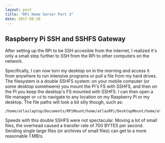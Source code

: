 ```yaml
---
layout: post
title: "RPi Home Server Part 3"
date: 2017-08-20
---
```

## Raspberry Pi SSH and SSHFS Gateway
After setting up the RPi to be SSH accesible from the internet, I realized it's only a small step further to SSH from the RPi to other computers on the network.

Specifically, I can now turn my desktop on in the morning and access it from anywhere to run intensive programs or pull a file from my hard drives. The filesystem is a double SSHFS system: on your mobile computer (or some desktop somehwere) you mount the Pi's FS with SSHFS, and then on the Pi you keep the desktop's FS mounted with SSHFS. I can then open a file manager or `cd`  to navigate to any location on my Raspberry Pi or my desktop.
The file paths will look a bit silly though, such as:

    /home/atlaslaptop/Documents/RPiMount/home/atlasRPi/DesktopMount/home/atlasdesktop/Documents/Projects/
    
Speeds with this double SSHFS were not spectacular. Moving a lot of small files, the overhead caused a transfer rate of 700 BYTES per second. Sending single large files (or archives of small files) can get to a more reasonable 1 MB/s.

